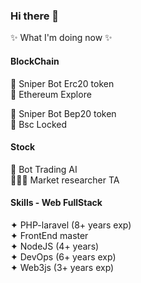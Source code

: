 ### Hi there 👋

✨ What I'm doing now ✨

#### BlockChain

🍿 Sniper Bot Erc20 token<br/>
🔹 Ethereum Explore <br/>

🍿 Sniper Bot Bep20 token<br/>
🔸 Bsc Locked<br/>


#### Stock

🤖 Bot Trading AI<br/>
🕵🏻‍♂️ Market researcher TA

#### Skills - Web FullStack<br/>

✦ PHP-laravel (8+ years exp)<br/>
✦ FrontEnd master<br/>
✦ NodeJS (4+ years)<br/>
✦ DevOps (6+ years exp)<br/>
✦ Web3js (3+ years exp)<br/>
